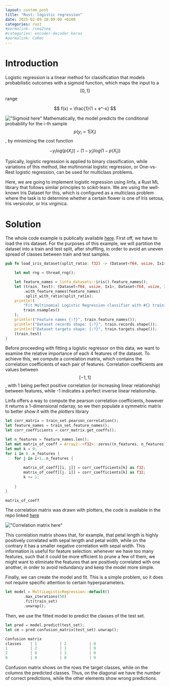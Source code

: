 ```yaml
---
layout: custom_post
title: "Rust: logistic regression"
date: 2025-02-09 10:09:00 +0100
categories: rust
#permalink: /seq2seq
#categories: encoder-decoder keras
#permalink: CoRec
---
```


<script src="https://polyfill.io/v3/polyfill.min.js?features=es6"></script>
<script id="MathJax-script" async src="https://cdn.jsdelivr.net/npm/mathjax@3/es5/tex-mml-chtml.js"></script>

# Introduction

Logistic regression is a linear method for classification that models probabilistic outcomes with a sigmoid function, which maps the input to a $$[0,1]$$ range

$$
f(x) = \frac{1}{1 + e^-x}
$$

!["Sigmoid here"](../../../../assets/sigmoid.png)
Mathematically, the model predicts the conditional probability for the i-th sample $$p(y_i = 1 | X_i)$$, by minimizing the cost function

$$
-y_ilog(p(X_i)) - (1 - y_i)log(1 - p(X_i))
$$


Typically, logistic regression is applied to binary classification, while variations of this method, like multinomial logistic regression, or One-vs-Rest logistic regression, can be used for multiclass problems. 

Here, we are going to implement logistic regression using linfa, a Rust ML library that follows similar principles to scikit-learn. We are using the well-known Iris Dataset for this, which is configured as a multiclass problem
where the task is to determine whether a certain flower is one of Iris setosa, Iris versicolor, or Iris virginica. 

# Solution

The whole code example is publically available [here](https://github.com/Plutone11011/plutone11011.github.io).
First off, we have to load the iris dataset. For the purposes of this example, we will partition the dataset into a train and test split, after shuffling, in order to avoid an uneven spread of classes between train and test samples.


```rust
pub fn load_iris_dataset(split_ratio: f32) -> (Dataset<f64, usize, Ix1>, Dataset<f64, usize, Ix1>){

    let mut rng = thread_rng();

    let feature_names = linfa_datasets::iris().feature_names();
    let (train, test): (Dataset<f64, usize, Ix1>, Dataset<f64, usize, Ix1>) = linfa_datasets::iris().shuffle(&mut rng)
        .with_feature_names(feature_names)
        .split_with_ratio(split_ratio);
    println!(
        "Fit Multinomial Logistic Regression classifier with #{} training points",
        train.nsamples()
    );
    println!("Feature names {:?}", train.feature_names());
    println!("Dataset records shape: {:?}", train.records.shape());
    println!("Dataset targets shape: {:?}", train.targets.shape());
    (train,test)
}
```

Before proceeding with fitting a logistic regressor on this data, we want to examine the relative importance of each 4 features of the dataset. To achieve this, we
compute a correlation matrix, which contains the correlation coefficients of each pair of features. Correlation coefficients are values between $$[-1,1]$$, with 1 being
perfect positive correlation (or increasing linear relationship) between features, while -1 indicates a perfect inverse linear relationship.

Linfa offers a way to compute the pearson correlation coefficients, however it returns a 1-dimensional ndarray, so we then populate a symmetric matrix to better show it with the *plotters* library

```rust
let corr_matrix = train_set.pearson_correlation();
let feature_names = train_set.feature_names();
let corr_coefficients = corr_matrix.get_coeffs();

let n_features = feature_names.len();
let mut matrix_of_coeff = Array2::<f32>::zeros((n_features, n_features));
let mut k = 0;
for i in 0..n_features {
    for j in i+1..n_features {
           
        matrix_of_coeff[[i, j]] = corr_coefficients[k] as f32;
        matrix_of_coeff[[j, i]] = corr_coefficients[k] as f32;
        k += 1;
            
    }
}

matrix_of_coeff
```

The correlation matrix was drawn with plotters, the code is available in the repo linked [here](https://github.com/Plutone11011/plutone11011.github.io)

!["Correlation matrix here"](../../../../assets/corr_matrix.jpg)

This correlation matrix shows that, for example, that petal length is highly positively correlated with sepal length and petal width, while on the contrary it has a smaller negative correlation with sepal width.
This information is useful for feature selection: whenever we have too many features, such that it could be more efficient to prune a few of them, we might want to eliminate the features that are positively correlated with one another, in order to avoid redundancy and keep the model more simple.


Finally, we can create the model and fit. This is a simple problem, so it does not require specific attention to certain hyperparameters.


```rust
let model = MultiLogisticRegression::default()
        .max_iterations(50)
        .fit(train_set)
        .unwrap();


```

Then, we use the fitted model to predict the classes of the test set.

```rust
let pred = model.predict(test_set);
let cm = pred.confusion_matrix(test_set).unwrap();

Confusion matrix
classes    | 1          | 2          | 0
1          | 2          | 1          | 0
2          | 0          | 3          | 0
0          | 0          | 0          | 9
```

Confusion matrix shows on the rows the target classes, while on the columns the predicted classes. Thus, on the diagonal we have the number of correct predictions, while the other elements show wrong predictions.


